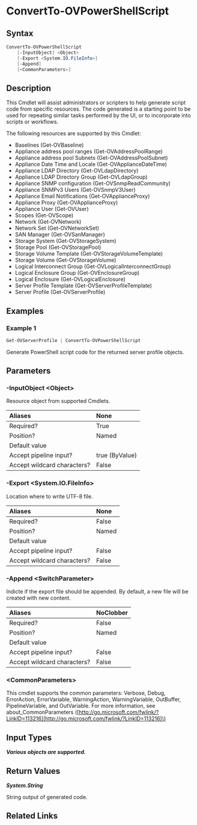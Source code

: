 ﻿---
description: Create PowerShell script from resource.
---

# ConvertTo-OVPowerShellScript

## Syntax

```powershell
ConvertTo-OVPowerShellScript
    [-InputObject] <Object>
    [-Export <System.IO.FileInfo>]
    [-Append]
    [<CommonParameters>]
```

## Description

This Cmdlet will assist administrators or scripters to help generate script code from specific resources.  The code generated is a starting point to be used for repeating similar tasks performed by the UI, or to incorporate into scripts or workflows.

The following resources are supported by this Cmdlet:

* Baselines (Get-OVBaseline)
* Appliance address pool ranges (Get-OVAddressPoolRange)
* Appliance address pool Subnets (Get-OVAddressPoolSubnet)
* Appliance Date Time and Locale (Get-OVApplianceDateTime)
* Appliance LDAP Directory (Get-OVLdapDirectory)
* Appliance LDAP Directory Group (Get-OVLdapGroup)
* Appliance SNMP configuration (Get-OVSnmpReadCommunity)
* Appliance SNMPv3 Users (Get-OVSnmpV3User)
* Appliance Email Notifications (Get-OVApplianceProxy)
* Appliance Proxy (Get-OVApplianceProxy)
* Appliance User (Get-OVUser)
* Scopes (Get-OVScope)
* Network (Get-OVNetwork)
* Network Set (Get-OVNetworkSet)
* SAN Manager (Get-OVSanManager)
* Storage System (Get-OVStorageSystem)
* Storage Pool (Get-OVStoragePool)
* Storage Volume Template (Get-OVStorageVolumeTemplate)
* Storage Volume (Get-OVStorageVolume)
* Logical Interconnect Group (Get-OVLogicalInterconnectGroup)
* Logical Enclosure Group (Get-OVEnclosureGroup)
* Logical Enclosure (Get-OVLogicalEnclosure)
* Server Profile Template (Get-OVServerProfileTemplate)
* Server Profile (Get-OVServerProfile)

## Examples

###  Example 1 

```powershell
Get-OVServerProfile | ConvertTo-OVPowerShellScript
```

Generate PowerShell script code for the returned server profile objects.

## Parameters

### -InputObject &lt;Object&gt;

Resource object from supported Cmdlets.

| Aliases | None |
| :--- | :--- |
| Required? | True |
| Position? | Named |
| Default value |  |
| Accept pipeline input? | true (ByValue) |
| Accept wildcard characters? | False |

### -Export &lt;System.IO.FileInfo&gt;

Location where to write UTF-8 file.

| Aliases | None |
| :--- | :--- |
| Required? | False |
| Position? | Named |
| Default value |  |
| Accept pipeline input? | False |
| Accept wildcard characters? | False |

### -Append &lt;SwitchParameter&gt;

Indicte if the export file should be appended.  By default, a new file will be created with new content.

| Aliases | NoClobber |
| :--- | :--- |
| Required? | False |
| Position? | Named |
| Default value |  |
| Accept pipeline input? | False |
| Accept wildcard characters? | False |

### &lt;CommonParameters&gt;

This cmdlet supports the common parameters: Verbose, Debug, ErrorAction, ErrorVariable, WarningAction, WarningVariable, OutBuffer, PipelineVariable, and OutVariable. For more information, see about\_CommonParameters \([http://go.microsoft.com/fwlink/?LinkID=113216](http://go.microsoft.com/fwlink/?LinkID=113216)\)

## Input Types

_**Various objects are supported.**_



## Return Values

_**System.String**_

String output of generated code.

## Related Links

